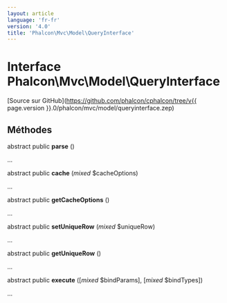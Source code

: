 ```yaml
---
layout: article
language: 'fr-fr'
version: '4.0'
title: 'Phalcon\Mvc\Model\QueryInterface'
---
```

# Interface **Phalcon\Mvc\Model\QueryInterface**

[Source sur GitHub](https://github.com/phalcon/cphalcon/tree/v{{ page.version }}.0/phalcon/mvc/model/queryinterface.zep)

## Méthodes

abstract public **parse** ()

...

abstract public **cache** (*mixed* $cacheOptions)

...

abstract public **getCacheOptions** ()

...

abstract public **setUniqueRow** (*mixed* $uniqueRow)

...

abstract public **getUniqueRow** ()

...

abstract public **execute** ([*mixed* $bindParams], [*mixed* $bindTypes])

...